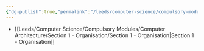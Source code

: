 ```yaml
---
{"dg-publish":true,"permalink":"/leeds/computer-science/compulsory-modules/computer-architecture/computer-architecture/"}
---
```


- [[Leeds/Computer Science/Compulsory Modules/Computer Architecture/Section 1 - Organisation/Section 1 - Organisation\|Section 1 - Organisation]]

